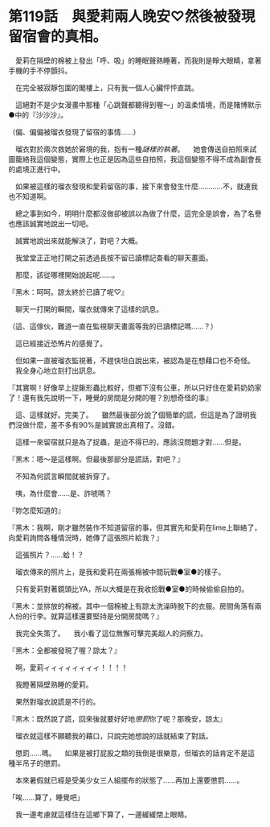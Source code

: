 # 第119話　與愛莉兩人晚安♡然後被發現留宿會的真相。

　愛莉在隔壁的棉被上發出「呼、吸」的睡眠聲熟睡著，而我則是睜大眼睛，拿著手機的手不停顫抖。

　在完全被寂靜包圍的閣樓上，只有我一個人心臟怦怦直跳。

　這絕對不是少女漫畫中那種「心跳聲都聽得到喔～」的溫柔情境，而是賭博默示●中的『沙沙沙』。

（偏、偏偏被瑠衣發現了留宿的事情……）

　瑠衣對於兩次救她於窘境的我，抱有一種*謎樣的執著*。
　她會傳送自拍照來試圖籠絡我這個變態，實際上也正是因為這些自拍照，我這個變態不得不成為副會長的處境正進行中。

　如果被這樣的瑠衣發現和愛莉留宿的事，接下來會發生什麼…………不，就連我也不知道啊。

　總之事到如今，明明什麼都沒做卻被誤以為做了什麼，這完全是誤會，為了名譽也應該誠實地說出一切吧。

　誠實地說出來就能解決了，對吧？大概。

　我堂堂正正地打開之前透過長按不留已讀標記查看的聊天畫面。

　那麼，該從哪裡開始說起呢……。

『黑木：呵呵。諒太終於已讀了呢♡』

　聊天一打開的瞬間，瑠衣就傳來了這樣的訊息。

（這、這傢伙，難道一直在監視聊天畫面等我的已讀標記嗎……？）

　這已經接近恐怖片的感覺了。

　但如果一直被瑠衣監視著，不趕快坦白說出來，被認為是在想藉口也不奇怪。
　我全身心地立刻打出訊息。

『其實啊！好像早上捉鍬形蟲比較好，但鄉下沒有公車，所以只好住在愛莉奶奶家了！還有我先說明一下，睡覺的房間是分開的喔？別想奇怪的事』

　這、這樣就好。完美了。
　雖然最後部分說了個簡單的謊，但這是為了證明我們沒做什麼，差不多有90%是誠實說出真相了。沒錯。

　這樣一來留宿就只是為了捉蟲，是迫不得已的，應該沒問題才對……但是。

『黑木：嗯～是這樣啊。但最後那部分是謊話，對吧？』

　不知為何謊言瞬間就被拆穿了。

　咦，為什麼會……是、詐唬嗎？

『妳怎麼知道的』

『黑木：我啊，剛才雖然裝作不知道留宿的事，但其實先和愛莉在lime上聯絡了，向愛莉詢問各種情況時，她傳了這張照片給我？』

　這張照片？……蛤！？

　瑠衣傳來的照片上，是我和愛莉在兩張棉被中間玩戰●室●的樣子。

　只有愛莉對著鏡頭比YA，所以大概是在我收拾戰●室●的時候偷偷自拍的。

『黑木：並排放的棉被。其中一個棉被上有諒太洗澡時脫下的衣服。房間角落有兩人份的行李。就算這樣還要堅持是分開房間嗎？』

　我完全失策了。
　我小看了這位無懈可擊完美超人的洞察力。

『黑木：全都被發現了喔？諒太？』

　啊，愛莉ィィィィィィィィ！！！！

　我瞪著隔壁熟睡的愛莉。

　果然對瑠衣說謊是不行的。

『黑木：既然說了謊，回來後就要好好地*懲罰*你了呢？那晚安，諒太』

　瑠衣就這樣不願聽我的藉口，只說完她想說的話就結束了對話。

　懲罰……嗎。
　如果是被打屁股之類的我倒是很樂意，但瑠衣的話肯定不是這種半吊子的懲罰。

　本來暑假就已經是受美少女三人組擺布的狀態了……再加上還要懲罰……。

「唉……算了，睡覺吧」

　我一邊考慮就這樣住在這鄉下算了，一邊緩緩閉上眼睛。